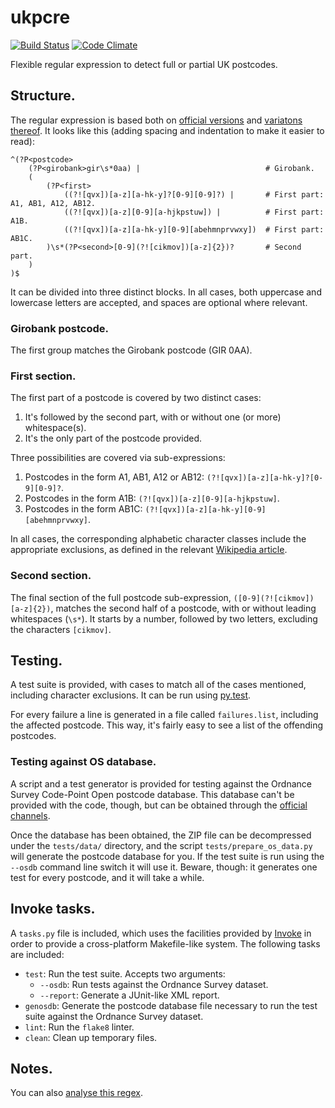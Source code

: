 # ukpcre
[![Build Status](https://travis-ci.org/bolsote/ukpcre.svg?branch=master)](https://travis-ci.org/bolsote/ukpcre)
[![Code Climate](https://codeclimate.com/github/bolsote/ukpcre/badges/gpa.svg)](https://codeclimate.com/github/bolsote/ukpcre)

Flexible regular expression to detect full or partial UK postcodes.


## Structure.
The regular expression is based both on [official versions](https://www.gov.uk/government/uploads/system/uploads/attachment_data/file/413338/Bulk_Data_Transfer_-_additional_validation_valid_from_March_2015.pdf) and [variatons thereof](http://stackoverflow.com/q/164979/). It looks like this (adding spacing and indentation to make it easier to read):

```
^(?P<postcode>
	(?P<girobank>gir\s*0aa) |                            # Girobank.
	(
		(?P<first>
			((?![qvx])[a-z][a-hk-y]?[0-9][0-9]?) |       # First part: A1, AB1, A12, AB12.
			((?![qvx])[a-z][0-9][a-hjkpstuw]) |          # First part: A1B.
			((?![qvx])[a-z][a-hk-y][0-9][abehmnprvwxy])  # First part: AB1C.
		)\s*(?P<second>[0-9](?![cikmov])[a-z]{2})?       # Second part.
	)
)$
```

It can be divided into three distinct blocks. In all cases, both uppercase and lowercase letters are accepted, and spaces are optional where relevant.

### Girobank postcode.
The first group matches the Girobank postcode (GIR 0AA).

### First section.
The first part of a postcode is covered by two distinct cases:

1. It's followed by the second part, with or without one (or more) whitespace(s).
2. It's the only part of the postcode provided.

Three possibilities are covered via sub-expressions:

1. Postcodes in the form A1, AB1, A12 or AB12: `(?![qvx])[a-z][a-hk-y]?[0-9][0-9]?`.
2. Postcodes in the form A1B: `(?![qvx])[a-z][0-9][a-hjkpstuw]`.
3. Postcodes in the form AB1C: `(?![qvx])[a-z][a-hk-y][0-9][abehmnprvwxy]`.

In all cases, the corresponding alphabetic character classes include the appropriate exclusions, as defined in the relevant [Wikipedia article](https://en.wikipedia.org/wiki/Postcodes_in_the_United_Kingdom#Validation).

### Second section.
The final section of the full postcode sub-expression, `([0-9](?![cikmov])[a-z]{2})`, matches the second half of a postcode, with or without leading whitespaces (`\s*`). It starts by a number, followed by two letters, excluding the characters `[cikmov]`.


## Testing.
A test suite is provided, with cases to match all of the cases mentioned, including character exclusions. It can be run using [py.test](http://pytest.org).

For every failure a line is generated in a file called `failures.list`, including the affected postcode. This way, it's fairly easy to see a list of the offending postcodes.

### Testing against OS database.
A script and a test generator is provided for testing against the Ordnance Survey Code-Point Open postcode database. This database can't be provided with the code, though, but can be obtained through the [official channels](https://www.ordnancesurvey.co.uk/opendatadownload/products.html).

Once the database has been obtained, the ZIP file can be decompressed under the `tests/data/` directory, and the script `tests/prepare_os_data.py` will generate the postcode database for you. If the test suite is run using the `--osdb` command line switch it will use it. Beware, though: it generates one test for every postcode, and it will take a while.


## Invoke tasks.
A `tasks.py` file is included, which uses the facilities provided by [Invoke](http://www.pyinvoke.org/) in order to provide a cross-platform Makefile-like system. The following tasks are included:

* `test`: Run the test suite. Accepts two arguments:
  * `--osdb`: Run tests against the Ordnance Survey dataset.
  * `--report`: Generate a JUnit-like XML report.
* `genosdb`: Generate the postcode database file necessary to run the test suite against the Ordnance Survey dataset.
* `lint`: Run the `flake8` linter.
* `clean`: Clean up temporary files.


## Notes.
You can also [analyse this regex](https://regex101.com/r/yD1lU1/).
